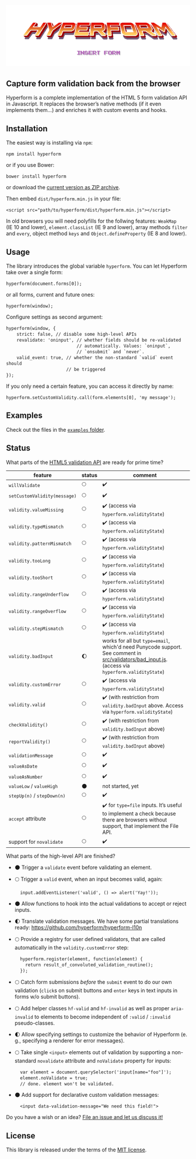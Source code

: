 # ![Text “Hyperform - Insert Form” in 80s arcade game style](stuff/header.png)

## Capture form validation back from the browser

Hyperform is a complete implementation of the HTML 5 form validation API in
Javascript. It replaces the browser’s native methods (if it even implements
them…) and enriches it with custom events and hooks.

## Installation

The easiest way is installing via `npm`:

    npm install hyperform

or if you use Bower:

    bower install hyperform

or download the [current version as ZIP
archive](https://github.com/hyperform/hyperform/archive/master.zip).

Then embed `dist/hyperform.min.js` in your file:

    <script src="path/to/hyperform/dist/hyperform.min.js"></script>

In old browsers you will need polyfills for the follwing features: `WeakMap`
(IE 10 and lower), `element.classList` (IE 9 and lower), array methods `filter`
and `every`, object method `keys` and `Object.defineProperty` (IE 8 and lower).

## Usage

The library introduces the global variable `hyperform`. You can let Hyperform
take over a single form:

    hyperform(document.forms[0]);

or all forms, current and future ones:

    hyperform(window);

Configure settings as second argument:

    hyperform(window, {
        strict: false, // disable some high-level APIs
        revalidate: 'oninput', // whether fields should be re-validated
                               // automatically. Values: `oninput`,
                               // `onsubmit` and `never`.
        valid_event: true, // whether the non-standard `valid` event should
                           // be triggered
    });

If you only need a certain feature, you can access it directly by name:

    hyperform.setCustomValidity.call(form.elements[0], 'my message');

## Examples

Check out the files in the [`examples`
folder](https://github.com/hyperform/hyperform/tree/master/examples).

## Status

What parts of the [HTML5 validation
API](https://html.spec.whatwg.org/multipage/forms.html#constraints) are ready
for prime time?

| feature                      | status             | comment            |
| ---------------------------- | ------------------ | ------------------ |
| `willValidate`               | :full_moon:        | :heavy_check_mark: |
| `setCustomValidity(message)` | :full_moon:        | :heavy_check_mark: |
| `validity.valueMissing`      | :full_moon:        | :heavy_check_mark: (access via `hyperform.validityState`) |
| `validity.typeMismatch`      | :full_moon:        | :heavy_check_mark: (access via `hyperform.validityState`) |
| `validity.patternMismatch`   | :full_moon:        | :heavy_check_mark: (access via `hyperform.validityState`) |
| `validity.tooLong`           | :full_moon:        | :heavy_check_mark: (access via `hyperform.validityState`) |
| `validity.tooShort`          | :full_moon:        | :heavy_check_mark: (access via `hyperform.validityState`) |
| `validity.rangeUnderflow`    | :full_moon:        | :heavy_check_mark: (access via `hyperform.validityState`) |
| `validity.rangeOverflow`     | :full_moon:        | :heavy_check_mark: (access via `hyperform.validityState`) |
| `validity.stepMismatch`      | :full_moon:        | :heavy_check_mark: (access via `hyperform.validityState`) |
| `validity.badInput`          | :waxing_gibbous_moon: | works for all but `type=email`, which'd need Punycode support. See comment in [src/validators/bad_input.js](src/validators/bad_input.js). (access via `hyperform.validityState`) |
| `validity.customError`       | :full_moon:        | :heavy_check_mark: (access via `hyperform.validityState`) |
| `validity.valid`             | :full_moon:        | :heavy_check_mark: (with restriction from `validity.badInput` above. Access via `hyperform.validityState`) |
| `checkValidity()`            | :full_moon:        | :heavy_check_mark: (with restriction from `validity.badInput` above) |
| `reportValidity()`           | :full_moon:        | :heavy_check_mark: (with restriction from `validity.badInput` above) |
| `validationMessage`          | :full_moon:        | :heavy_check_mark: |
| `valueAsDate`                | :full_moon:        | :heavy_check_mark: |
| `valueAsNumber`              | :full_moon:        | :heavy_check_mark: |
| `valueLow` / `valueHigh`     | :new_moon:         | not started, yet   |
| `stepUp(n)` / `stepDown(n)`  | :full_moon:        | :heavy_check_mark: |
| `accept` attribute           | :full_moon:        | :heavy_check_mark: for `type=file` inputs. It’s useful to implement a check because there are browsers without support, that implement the File API. |
| support for `novalidate`     | :full_moon:        | :heavy_check_mark: |

What parts of the high-level API are finished?

* :new_moon: Trigger a `validate` event before validating an element.
* :full_moon: Trigger a `valid` event, when an input becomes valid, again:

        input.addEventListener('valid', () => alert('Yay!'));

* :new_moon: Allow functions to hook into the actual validations to accept or
    reject inputs.
* :first_quarter_moon: Translate validation messages. We have some
    partial translations ready: https://github.com/hyperform/hyperform-l10n
* :full_moon: Provide a registry for user defined validators, that are called
    automatically in the `validity.customError` step:

        hyperform.register(element, function(element) {
          return result_of_convoluted_validation_routine();
        });

* :full_moon: Catch form submissions _before_ the `submit` event to do our own
    validation (`click`s on submit buttons and `enter` keys in text inputs in
    forms w/o submit buttons).
* :full_moon: Add helper classes `hf-valid` and `hf-invalid` as well as proper
    `aria-invalid` to elements to become independent of `:valid` / `:invalid`
    pseudo-classes.
* :first_quarter_moon: Allow specifying settings to customize the behavior of Hyperform
    (e. g., specifying a renderer for error messages).
* :full_moon: Take single `<input>` elements out of validation by supporting a
    non-standard `novalidate` attribute and `noValidate` property for inputs:

        var element = document.querySelector('input[name="foo"]');
        element.noValidate = true;
        // done. element won't be validated.

* :new_moon: Add support for declarative custom validation messages:

        <input data-validation-message="We need this field!">

Do you have a wish or an idea? [File an issue and let us discuss
it!](https://github.com/hyperform/hyperform/issues/new)

## License

This library is released under the terms of the [MIT license](LICENSE.md).
